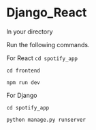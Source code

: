 # Django_React

In your directory 

Run the following commands.

For React
``` cd spotify_app ```

```cd frontend ```

```npm run dev ```

For Django

``` cd spotify_app ```

```python manage.py runserver```

